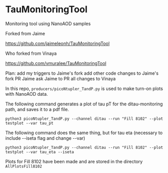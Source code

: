 # TauMonitoringTool
Monitoring tool using NanoAOD samples

Forked from Jaime

https://github.com/jaimeleonh/TauMonitoringTool

Who forked from Vinaya

https://github.com/vmuralee/TauMonitoringTool

Plan:
add my triggers to Jaime's fork
add other code changes to Jaime's fork
PR Jaime
ask Jaime to PR all changes to Vinaya

In this repo, `producers/picoNtupler_TandP.py` is used to make turn-on plots with NanoAOD data.

The following command generates a plot of tau pT for the ditau-monitoring path, and saves it to a pdf file.  

`python3 picoNtupler_TandP.py --channel ditau --run "Fill 8102" --plot testplot --var tau_pt`

The following command does the same thing, but for tau eta (necessary to include --iseta flag and change --var)

`python3 picoNtupler_TandP.py --channel ditau --run "Fill 8102" --plot testplot --var tau_eta --iseta`

Plots for Fill 8102 have been made and are stored in the directory `AllPlotsFill8102`
